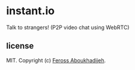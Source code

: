 # instant.io

Talk to strangers! (P2P video chat using WebRTC)

## license

MIT. Copyright (c) [Feross Aboukhadijeh](http://feross.org).
